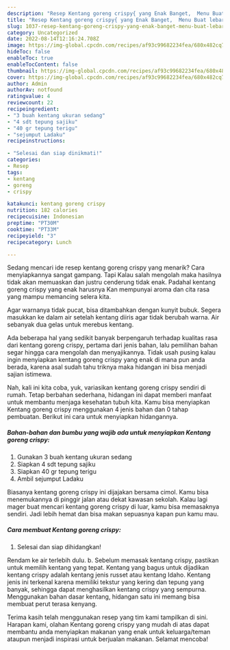 ```yaml
---
description: "Resep Kentang goreng crispy{ yang Enak Banget,  Menu Buat lebaran"
title: "Resep Kentang goreng crispy{ yang Enak Banget,  Menu Buat lebaran"
slug: 1037-resep-kentang-goreng-crispy-yang-enak-banget-menu-buat-lebaran
category: Uncategorized
date: 2022-08-14T12:16:24.708Z
image: https://img-global.cpcdn.com/recipes/af93c99682234fea/680x482cq70/kentang-goreng-crispy-foto-resep-utama.jpg
hideToc: false
enableToc: true
enableTocContent: false
thumbnail: https://img-global.cpcdn.com/recipes/af93c99682234fea/680x482cq70/kentang-goreng-crispy-foto-resep-utama.jpg
cover: https://img-global.cpcdn.com/recipes/af93c99682234fea/680x482cq70/kentang-goreng-crispy-foto-resep-utama.jpg
author: Admin
authorAv: notfound
ratingvalue: 4
reviewcount: 22
recipeingredient:
- "3 buah kentang ukuran sedang"
- "4 sdt tepung sajiku"
- "40 gr tepung terigu"
- "sejumput Ladaku"
recipeinstructions:

- "Selesai dan siap dinikmati!"
categories:
- Resep
tags:
- kentang
- goreng
- crispy

katakunci: kentang goreng crispy 
nutrition: 182 calories
recipecuisine: Indonesian
preptime: "PT30M"
cooktime: "PT33M"
recipeyield: "3"
recipecategory: Lunch

---
```



Sedang mencari ide resep kentang goreng crispy yang menarik? Cara menyiapkannya sangat gampang. Tapi Kalau salah mengolah maka hasilnya tidak akan memuaskan dan justru cenderung tidak enak. Padahal kentang goreng crispy yang enak harusnya Kan mempunyai aroma dan cita rasa yang mampu memancing selera kita.


Agar warnanya tidak pucat, bisa ditambahkan dengan kunyit bubuk. Segera masukkan ke dalam air setelah kentang diiris agar tidak berubah warna. Air sebanyak dua gelas untuk merebus kentang.

Ada beberapa hal yang sedikit banyak berpengaruh terhadap kualitas rasa dari kentang goreng crispy, pertama dari jenis bahan, lalu pemilihan bahan segar hingga cara mengolah dan menyajikannya. Tidak usah pusing kalau ingin menyiapkan kentang goreng crispy yang enak di mana pun anda berada, karena asal sudah tahu triknya maka hidangan ini bisa menjadi sajian istimewa.


Nah, kali ini kita coba, yuk, variasikan kentang goreng crispy sendiri di rumah. Tetap berbahan sederhana, hidangan ini dapat memberi manfaat untuk membantu menjaga kesehatan tubuh kita. Kamu bisa menyiapkan Kentang goreng crispy menggunakan 4 jenis bahan dan 0 tahap pembuatan. Berikut ini cara untuk menyiapkan hidangannya.

<!--inarticleads1-->

##### Bahan-bahan dan bumbu yang wajib ada untuk menyiapkan Kentang goreng crispy:

1. Gunakan 3 buah kentang ukuran sedang
1. Siapkan 4 sdt tepung sajiku
1. Siapkan 40 gr tepung terigu
1. Ambil sejumput Ladaku


Biasanya kentang goreng crispy ini dijajakan bersama cimol. Kamu bisa menemukannya di pinggir jalan atau dekat kawasan sekolah. Kalau lagi mager buat mencari kentang goreng crispy di luar, kamu bisa memasaknya sendiri. Jadi lebih hemat dan bisa makan sepuasnya kapan pun kamu mau. 

<!--inarticleads2-->

##### Cara membuat Kentang goreng crispy:


1. Selesai dan siap dihidangkan!

Rendam ke air terlebih dulu. b. Sebelum memasak kentang crispy, pastikan untuk memilih kentang yang tepat. Kentang yang bagus untuk dijadikan kentang crispy adalah kentang jenis russet atau kentang Idaho. Kentang jenis ini terkenal karena memiliki tekstur yang kering dan tepung yang banyak, sehingga dapat menghasilkan kentang crispy yang sempurna. Menggunakan bahan dasar kentang, hidangan satu ini memang bisa membuat perut terasa kenyang. 

Terima kasih telah menggunakan resep yang tim kami tampilkan di sini. Harapan kami, olahan Kentang goreng crispy yang mudah di atas dapat membantu anda menyiapkan makanan yang enak untuk keluarga/teman ataupun menjadi inspirasi untuk berjualan makanan. Selamat mencoba!
